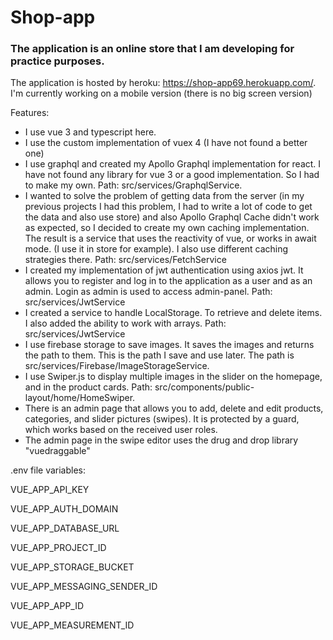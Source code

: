 # Shop-app

### The application is an online store that I am developing for practice purposes.

The application is hosted by heroku: https://shop-app69.herokuapp.com/. I'm currently working on a mobile version (there is no big screen version)

Features:
- I use vue 3 and typescript here.
- I use the custom implementation of vuex 4 (I have not found a better one)
- I use graphql and created my Apollo Graphql implementation for react. I have not found any library for vue 3 or a good implementation. So I had to make my own. Path: src/services/GraphqlService.
- I wanted to solve the problem of getting data from the server (in my previous projects I had this problem, I had to write a lot of code to get the data and also use store) and also Apollo Graphql Cache didn't work as expected, so I decided to create my own caching implementation. The result is a service that uses the reactivity of vue, or works in await mode. (I use it in store for example). I also use different caching strategies there. Path: src/services/FetchService
- I created my implementation of jwt authentication using axios jwt. It allows you to register and log in to the application as a user and as an admin. Login as admin is used to access admin-panel. Path: src/services/JwtService
- I created a service to handle LocalStorage. To retrieve and delete items. I also added the ability to work with arrays. Path: src/services/JwtService
- I use firebase storage to save images. It saves the images and returns the path to them. This is the path I save and use later. The path is src/services/Firebase/ImageStorageService.
- I use Swiper.js to display multiple images in the slider on the homepage, and in the product cards. Path: src/components/public-layout/home/HomeSwiper.
- There is an admin page that allows you to add, delete and edit products, categories, and slider pictures (swipes). It is protected by a guard, which works based on the received user roles. 
- The admin page in the swipe editor uses the drug and drop library "vuedraggable"

.env file variables:

VUE_APP_API_KEY

VUE_APP_AUTH_DOMAIN

VUE_APP_DATABASE_URL

VUE_APP_PROJECT_ID

VUE_APP_STORAGE_BUCKET

VUE_APP_MESSAGING_SENDER_ID

VUE_APP_APP_ID

VUE_APP_MEASUREMENT_ID
